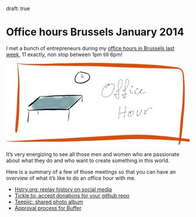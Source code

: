 draft: true

# Office hours Brussels January 2014

I met a bunch of entrepreneurs during my [office hours in Brussels last week](http://ohours.org/officehours/73763), 11 exactly, non stop between 1pm till 6pm!

![Office Hour](public/img/OfficeHour.png)

It’s very energizing to see all those men and women who are passionate about what they do and who want to create something in this world. 

Here is a summary of a few of those meetings so that you can have an overview of what it’s like to do an office hour with me. 

- [Hstry.org: replay history on social media](hstry-social-media-history)
- [Tickle.to: accept donations for your github repo](github-sponsor-donation)
- [Teepiic: shared photo album](teepiic-shared-photo-album)
- [Approval process for Buffer](buffer-approval-process)


